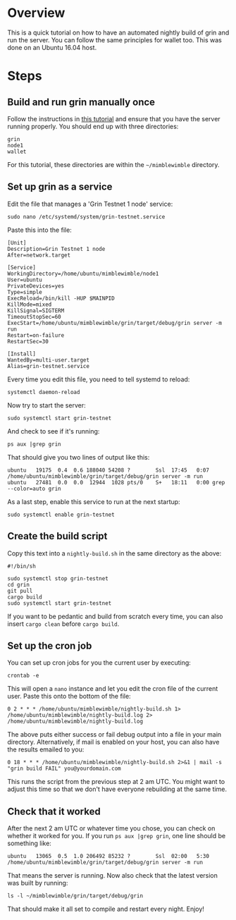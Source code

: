 # Overview
This is a quick tutorial on how to have an automated nightly build of grin and run the server. You can follow the same principles for wallet too. This was done on an Ubuntu 16.04 host.
# Steps
## Build and run grin manually once
Follow the instructions in [this tutorial](https://github.com/mimblewimble/grin/blob/master/doc/build.md) and ensure that you have the server running properly. You should end up with three directories:
```
grin
node1
wallet
```
For this tutorial, these directories are within the `~/mimblewimble` directory.
## Set up grin as a service
Edit the file that manages a 'Grin Testnet 1 node' service:
```
sudo nano /etc/systemd/system/grin-testnet.service
```
Paste this into the file:
```
[Unit]
Description=Grin Testnet 1 node
After=network.target

[Service]
WorkingDirectory=/home/ubuntu/mimblewimble/node1
User=ubuntu
PrivateDevices=yes
Type=simple
ExecReload=/bin/kill -HUP $MAINPID
KillMode=mixed
KillSignal=SIGTERM
TimeoutStopSec=60
ExecStart=/home/ubuntu/mimblewimble/grin/target/debug/grin server -m run
Restart=on-failure
RestartSec=30

[Install]
WantedBy=multi-user.target
Alias=grin-testnet.service
```
Every time you edit this file, you need to tell systemd to reload:
```
systemctl daemon-reload
```
Now try to start the server:
```
sudo systemctl start grin-testnet
```
And check to see if it's running:
```
ps aux |grep grin
```
That should give you two lines of output like this:
```
ubuntu   19175  0.4  0.6 188040 54208 ?        Ssl  17:45   0:07 /home/ubuntu/mimblewimble/grin/target/debug/grin server -m run
ubuntu   27481  0.0  0.0  12944  1028 pts/0    S+   18:11   0:00 grep --color=auto grin
```
As a last step, enable this service to run at the next startup:
```
sudo systemctl enable grin-testnet
```
## Create the build script
Copy this text into a `nightly-build.sh` in the same directory as the above:
```
#!/bin/sh

sudo systemctl stop grin-testnet
cd grin
git pull
cargo build
sudo systemctl start grin-testnet
```
If you want to be pedantic and build from scratch every time, you can also insert `cargo clean` before `cargo build`.
## Set up the cron job
You can set up cron jobs for you the current user by executing:
```
crontab -e
```
This will open a `nano` instance and let you edit the cron file of the current user. Paste this onto the bottom of the file:
```
0 2 * * * /home/ubuntu/mimblewimble/nightly-build.sh 1> /home/ubuntu/mimblewimble/nightly-build.log 2> /home/ubuntu/mimblewimble/nightly-build.log
```
The above puts either success or fail debug output into a file in your main directory. Alternatively, if mail is enabled on your host, you can also have the results emailed to you:
```
0 18 * * * /home/ubuntu/mimblewimble/nightly-build.sh 2>&1 | mail -s "grin build FAIL" you@yourdomain.com
```
This runs the script from the previous step at 2 am UTC. You might want to adjust this time so that we don't have everyone rebuilding at the same time.
## Check that it worked
After the next 2 am UTC or whatever time you chose, you can check on whether it worked for you. If you run `ps aux |grep grin`, one line should be something like:
```
ubuntu   13065  0.5  1.0 206492 85232 ?        Ssl  02:00   5:30 /home/ubuntu/mimblewimble/grin/target/debug/grin server -m run
```
That means the server is running. Now also check that the latest version was built by running:
```
ls -l ~/mimblewimble/grin/target/debug/grin
```
That should make it all set to compile and restart every night. Enjoy!